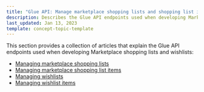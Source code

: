 ```yaml
---
title: "Glue API: Manage marketplace shopping lists and shopping list items"
description: Describes the Glue API endpoints used when developing Marketplace shopping lists in Spryker Marketplace
last_updated: Jan 13, 2023
template: concept-topic-template
---
```


This section provides a collection of articles that explain the Glue API endpoints used when developing Marketplace shopping lists and wishlists:
* [Managing marketplace shopping lists](/docs/marketplace/dev/glue-api-guides/{{page.version}}/shopping-lists/managing-shopping-lists.html)
* [Managing marketplace shopping list items](/docs/marketplace/dev/glue-api-guides/{{page.version}}/shopping-lists/managing-shopping-list-items.html)
* [Managing wishlists](/docs/marketplace/dev/glue-api-guides/{{page.version}}/wishlists/managing-wishlists.html)
* [Managing wishlist items](/docs/marketplace/dev/glue-api-guides/{{page.version}}/wishlists/managing-wishlist-items.html)
